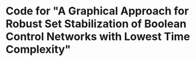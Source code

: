 # Code for "A Graphical Approach for Robust Set Stabilization of Boolean Control Networks with Lowest Time Complexity"
